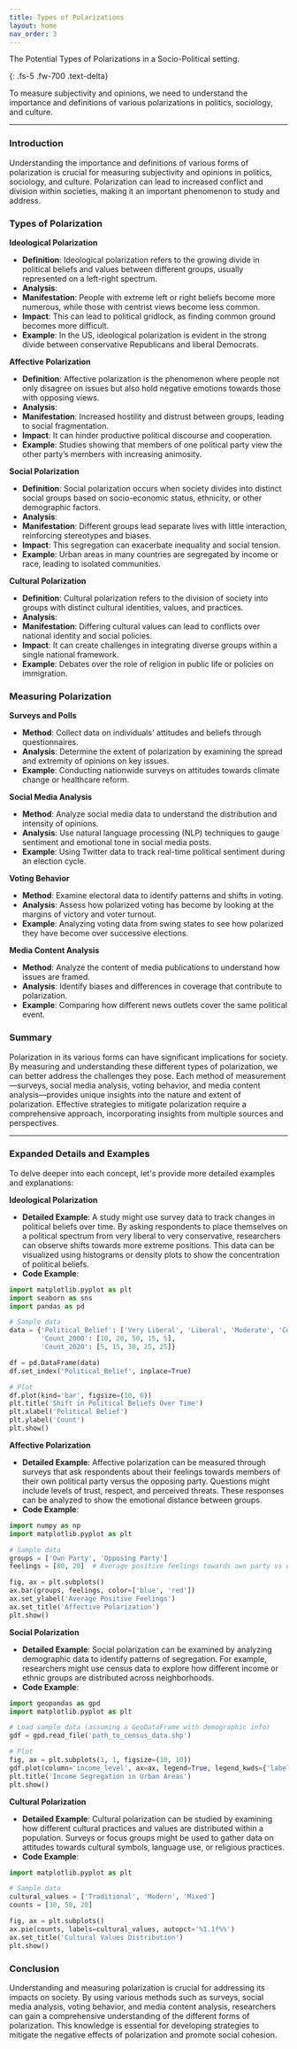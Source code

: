 ```yaml
---
title: Types of Polarizations
layout: home
nav_order: 3
---
```

<div class="text-center">

The Potential Types of Polarizations in a Socio-Political setting.

</div>
{: .fs-5 .fw-700 .text-delta}

To measure subjectivity and opinions, we need to understand the importance and definitions of various polarizations in politics, sociology, and culture.

---

### Introduction

Understanding the importance and definitions of various forms of polarization is crucial for measuring subjectivity and opinions in politics, sociology, and culture. Polarization can lead to increased conflict and division within societies, making it an important phenomenon to study and address.

### Types of Polarization

**Ideological Polarization**

-  **Definition**: Ideological polarization refers to the growing divide in political beliefs and values between different groups, usually represented on a left-right spectrum.
-  **Analysis**:
 -  **Manifestation**: People with extreme left or right beliefs become more numerous, while those with centrist views become less common.
 -  **Impact**: This can lead to political gridlock, as finding common ground becomes more difficult.
 -  **Example**: In the US, ideological polarization is evident in the strong divide between conservative Republicans and liberal Democrats.

**Affective Polarization**

-  **Definition**: Affective polarization is the phenomenon where people not only disagree on issues but also hold negative emotions towards those with opposing views.
-  **Analysis**:
 -  **Manifestation**: Increased hostility and distrust between groups, leading to social fragmentation.
 -  **Impact**: It can hinder productive political discourse and cooperation.
 -  **Example**: Studies showing that members of one political party view the other party’s members with increasing animosity.

**Social Polarization**

-  **Definition**: Social polarization occurs when society divides into distinct social groups based on socio-economic status, ethnicity, or other demographic factors.
-  **Analysis**:
 -  **Manifestation**: Different groups lead separate lives with little interaction, reinforcing stereotypes and biases.
 -  **Impact**: This segregation can exacerbate inequality and social tension.
 -  **Example**: Urban areas in many countries are segregated by income or race, leading to isolated communities.

**Cultural Polarization**

-  **Definition**: Cultural polarization refers to the division of society into groups with distinct cultural identities, values, and practices.
-  **Analysis**:
 -  **Manifestation**: Differing cultural values can lead to conflicts over national identity and social policies.
 -  **Impact**: It can create challenges in integrating diverse groups within a single national framework.
 -  **Example**: Debates over the role of religion in public life or policies on immigration.

### Measuring Polarization

**Surveys and Polls**

-  **Method**: Collect data on individuals' attitudes and beliefs through questionnaires.
-  **Analysis**: Determine the extent of polarization by examining the spread and extremity of opinions on key issues.
-  **Example**: Conducting nationwide surveys on attitudes towards climate change or healthcare reform.

**Social Media Analysis**

-  **Method**: Analyze social media data to understand the distribution and intensity of opinions.
-  **Analysis**: Use natural language processing (NLP) techniques to gauge sentiment and emotional tone in social media posts.
-  **Example**: Using Twitter data to track real-time political sentiment during an election cycle.

**Voting Behavior**

-  **Method**: Examine electoral data to identify patterns and shifts in voting.
-  **Analysis**: Assess how polarized voting has become by looking at the margins of victory and voter turnout.
-  **Example**: Analyzing voting data from swing states to see how polarized they have become over successive elections.

**Media Content Analysis**

-  **Method**: Analyze the content of media publications to understand how issues are framed.
-  **Analysis**: Identify biases and differences in coverage that contribute to polarization.
-  **Example**: Comparing how different news outlets cover the same political event.

### Summary

Polarization in its various forms can have significant implications for society. By measuring and understanding these different types of polarization, we can better address the challenges they pose. Each method of measurement—surveys, social media analysis, voting behavior, and media content analysis—provides unique insights into the nature and extent of polarization. Effective strategies to mitigate polarization require a comprehensive approach, incorporating insights from multiple sources and perspectives.

---

### Expanded Details and Examples

To delve deeper into each concept, let's provide more detailed examples and explanations:

**Ideological Polarization**

 -  **Detailed Example**: A study might use survey data to track changes in political beliefs over time. By asking respondents to place themselves on a political spectrum from very liberal to very conservative, researchers can observe shifts towards more extreme positions. This data can be visualized using histograms or density plots to show the concentration of political beliefs.
 -  **Code Example**:

 ```python
 import matplotlib.pyplot as plt
 import seaborn as sns
 import pandas as pd

 # Sample data
 data = {'Political_Belief': ['Very Liberal', 'Liberal', 'Moderate', 'Conservative', 'Very Conservative'],
         'Count_2000': [10, 20, 50, 15, 5],
         'Count_2020': [5, 15, 30, 25, 25]}

 df = pd.DataFrame(data)
 df.set_index('Political_Belief', inplace=True)

 # Plot
 df.plot(kind='bar', figsize=(10, 6))
 plt.title('Shift in Political Beliefs Over Time')
 plt.xlabel('Political Belief')
 plt.ylabel('Count')
 plt.show()
 ```

**Affective Polarization**

 - **Detailed Example**: Affective polarization can be measured through surveys that ask respondents about their feelings towards members of their own political party versus the opposing party. Questions might include levels of trust, respect, and perceived threats. These responses can be analyzed to show the emotional distance between groups.
 - **Code Example**:

 ```python
 import numpy as np
 import matplotlib.pyplot as plt

 # Sample data
 groups = ['Own Party', 'Opposing Party']
 feelings = [80, 20]  # Average positive feelings towards own party vs opposing party

 fig, ax = plt.subplots()
 ax.bar(groups, feelings, color=['blue', 'red'])
 ax.set_ylabel('Average Positive Feelings')
 ax.set_title('Affective Polarization')
 plt.show()
 ```

**Social Polarization**

 - **Detailed Example**: Social polarization can be examined by analyzing demographic data to identify patterns of segregation. For example, researchers might use census data to explore how different income or ethnic groups are distributed across neighborhoods.
 - **Code Example**:

 ```python
 import geopandas as gpd
 import matplotlib.pyplot as plt

 # Load sample data (assuming a GeoDataFrame with demographic info)
 gdf = gpd.read_file('path_to_census_data.shp')

 # Plot
 fig, ax = plt.subplots(1, 1, figsize=(10, 10))
 gdf.plot(column='income_level', ax=ax, legend=True, legend_kwds={'label': "Income Level"})
 plt.title('Income Segregation in Urban Areas')
 plt.show()
 ```

**Cultural Polarization**

 - **Detailed Example**: Cultural polarization can be studied by examining how different cultural practices and values are distributed within a population. Surveys or focus groups might be used to gather data on attitudes towards cultural symbols, language use, or religious practices.
 - **Code Example**:

 ```python
 import matplotlib.pyplot as plt

 # Sample data
 cultural_values = ['Traditional', 'Modern', 'Mixed']
 counts = [30, 50, 20]

 fig, ax = plt.subplots()
 ax.pie(counts, labels=cultural_values, autopct='%1.1f%%')
 ax.set_title('Cultural Values Distribution')
 plt.show()
 ```

### Conclusion

Understanding and measuring polarization is crucial for addressing its impacts on society. By using various methods such as surveys, social media analysis, voting behavior, and media content analysis, researchers can gain a comprehensive understanding of the different forms of polarization. This knowledge is essential for developing strategies to mitigate the negative effects of polarization and promote social cohesion.
